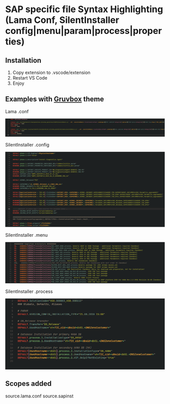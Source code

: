 SAP specific file Syntax Highlighting (Lama Conf, SilentInstaller config|menu|param|process|properties)
=================================================================================================

Installation
------------

1. Copy extension to .vscode/extension
2. Restart VS Code
3. Enjoy

Examples with [Gruvbox](https://marketplace.visualstudio.com/items?itemName=jdinhlife.gruvbox) theme
------------------------------------
Lama .conf

![img-lama.conf](img/lama.conf.png)

SilentInstaller .config

![img-sapinst.config](img/sapinst.config.png)

SilentInstaller .menu

![img-sapinst.menu](img/sapinst.menu.png)

SilentInstaller .process

![img-sapinst.process](img/sapinst.process.png)


Scopes added
------------
source.lama.conf
source.sapinst
